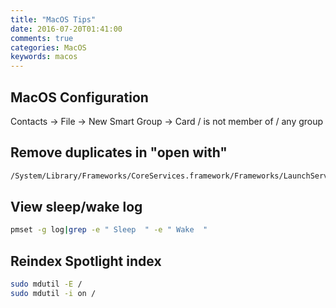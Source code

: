 ```yaml
---
title: "MacOS Tips"
date: 2016-07-20T01:41:00
comments: true
categories: MacOS
keywords: macos
---
```


## MacOS Configuration
Contacts -> File -> New Smart Group -> Card / is not member of / any group

## Remove duplicates in "open with"
```bash
/System/Library/Frameworks/CoreServices.framework/Frameworks/LaunchServices.framework/Support/lsregister -kill -r -domain local -domain system -domain user
```

## View sleep/wake log

```bash
pmset -g log|grep -e " Sleep  " -e " Wake  "
```

## Reindex Spotlight index
```bash
sudo mdutil -E /
sudo mdutil -i on /
```
